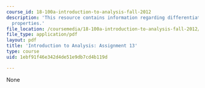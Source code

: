 ```yaml
---
course_id: 18-100a-introduction-to-analysis-fall-2012
description: 'This resource contains information regarding differentiation: global
  properties.'
file_location: /coursemedia/18-100a-introduction-to-analysis-fall-2012/1ebf91f46e342d4de51e9db7cd4b119d_MIT18_100AF12_Assign_13.pdf
file_type: application/pdf
layout: pdf
title: 'Introduction to Analysis: Assignment 13'
type: course
uid: 1ebf91f46e342d4de51e9db7cd4b119d

---
```

None